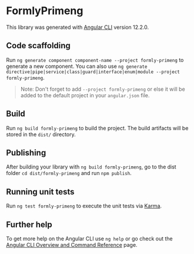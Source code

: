 # FormlyPrimeng

This library was generated with [Angular CLI](https://github.com/angular/angular-cli) version 12.2.0.

## Code scaffolding

Run `ng generate component component-name --project formly-primeng` to generate a new component. You can also use `ng generate directive|pipe|service|class|guard|interface|enum|module --project formly-primeng`.
> Note: Don't forget to add `--project formly-primeng` or else it will be added to the default project in your `angular.json` file. 

## Build

Run `ng build formly-primeng` to build the project. The build artifacts will be stored in the `dist/` directory.

## Publishing

After building your library with `ng build formly-primeng`, go to the dist folder `cd dist/formly-primeng` and run `npm publish`.

## Running unit tests

Run `ng test formly-primeng` to execute the unit tests via [Karma](https://karma-runner.github.io).

## Further help

To get more help on the Angular CLI use `ng help` or go check out the [Angular CLI Overview and Command Reference](https://angular.io/cli) page.
